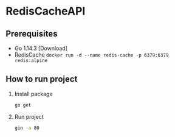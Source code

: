 # RedisCacheAPI

## Prerequisites
* Go 1.14.3 [Download]
* RedisCache
      ```
      docker run -d --name redis-cache -p 6379:6379 redis:alpine
      ```
      
## How to run project
  1. Install package
      ```sh
      go get
      ```
  2. Run project
      ```sh
      gin -a 80
      ```